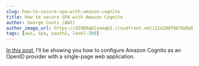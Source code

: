 ```yaml
---
slug: how-to-secure-spa-with-amazon-cognito
title: How to secure SPA with Amazon Cognito 
author: George Conti (AWS)
author_image_url: https://d2908q01vomqb2.cloudfront.net/22d200f8670dbdb3e253a90eee5098477c95c23d/2020/09/23/George-Conti-Author.jpg
tags: [aws, spa, oauth2, level-300]
---
```


[In this post](https://aws.amazon.com/blogs/security/how-to-add-authentication-single-page-web-application-with-amazon-cognito-oauth2-implementation/), I’ll be showing you how to configure Amazon Cognito as an OpenID provider with a single-page web application.